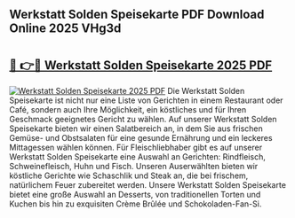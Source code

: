 ## Werkstatt Solden Speisekarte PDF Download Online 2025 VHg3d

# <h2><a href="http://gcagkg7.nevu.top/?p=Werkstatt+Solden+Speisekarte">🔗 👉🔴 Werkstatt Solden Speisekarte 2025 PDF</a></h2>

[![Werkstatt Solden Speisekarte 2025 PDF](https://i.imgur.com/dBaPXMq.png)](http://gcagkg7.nevu.top/?p=Werkstatt+Solden+Speisekarte)
Die Werkstatt Solden Speisekarte ist nicht nur eine Liste von Gerichten in einem Restaurant oder Café, sondern auch Ihre Möglichkeit, ein köstliches und für Ihren Geschmack geeignetes Gericht zu wählen. Auf unserer Werkstatt Solden Speisekarte bieten wir einen Salatbereich an, in dem Sie aus frischen Gemüse- und Obstsalaten für eine gesunde Ernährung und ein leckeres Mittagessen wählen können. Für Fleischliebhaber gibt es auf unserer Werkstatt Solden Speisekarte eine Auswahl an Gerichten: Rindfleisch, Schweinefleisch, Huhn und Fisch. Unseren Auserwählten bieten wir köstliche Gerichte wie Schaschlik und Steak an, die bei frischem, natürlichem Feuer zubereitet werden. Unsere Werkstatt Solden Speisekarte bietet eine große Auswahl an Desserts, von traditionellen Torten und Kuchen bis hin zu exquisiten Crème Brûlée und Schokoladen-Fan-Si.
